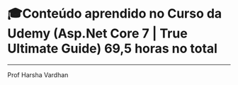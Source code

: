 # 🎓Conteúdo aprendido no Curso da Udemy (Asp.Net Core 7 | True Ultimate Guide) 69,5 horas no total
------------
Prof Harsha Vardhan

